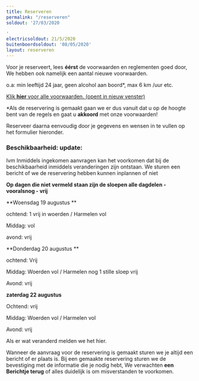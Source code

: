 ```yaml
---
title: Reserveren
permalink: "/reserveren"
soldout: '27/03/2020

'
electricsoldout: 21/5/2020
buitenboordsoldout: '08/05/2020'
layout: reserveren
---
```


Voor je reserveert, lees **éérst** de voorwaarden en reglementen goed door,   
We hebben ook namelijk een aantal nieuwe voorwaarden.

o.a: min leeftijd 24 jaar, geen alcohol aan boord*, max 6 km /uur etc.

[Klik **hier** voor alle voorwaarden. (opent in nieuw venster)](http://descheepsjongens.nl/voorwaarden)

*Als de reservering is gemaakt gaan we er dus vanuit dat u op de hoogte bent van de regels en gaat u **akkoord** met onze voorwaarden!

Reserveer daarna eenvoudig door je gegevens en wensen in te vullen op het formulier hieronder.

### Beschikbaarheid: update:

Ivm Inmiddels ingekomen aanvragen kan het voorkomen dat bij de beschikbaarheid inmiddels veranderingen zijn ontstaan.
We sturen een bericht of we de reservering hebben kunnen inplannen of niet

**Op dagen die niet vermeld staan
 zijn de sloepen alle dagdelen - vooralsnog - vrij**

**Woensdag 19 augustus **

ochtend: 1 vrij in woerden / Harmelen vol

Middag: vol
       
avond: vrij 

**Donderdag 20 augustus **

ochtend: Vrij 

Middag: Woerden vol / Harmelen nog 1 stille sloep vrij
       
Avond: vrij 


**zaterdag 22 augustus**

Ochtend: vrij

Middag: Woerden vol /  Harmelen vol

Avond: vrij


Als er wat veranderd melden we het hier.

Wanneer de aanvraag voor de reservering is gemaakt sturen we je altijd een bericht of er plaats is.
Bij een gemaakte reservering sturen we de bevestiging met de informatie die je nodig hebt,
We verwachten **een Berichtje terug** of alles duidelijk is om misverstanden te voorkomen.